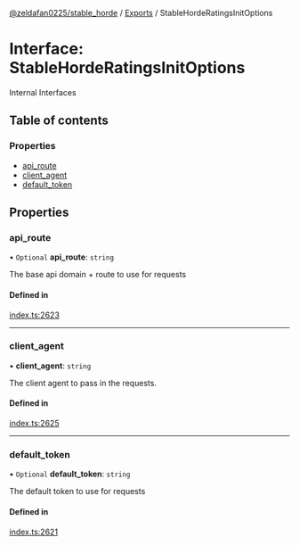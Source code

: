 [@zeldafan0225/stable_horde](../README.md) / [Exports](../modules.md) / StableHordeRatingsInitOptions

# Interface: StableHordeRatingsInitOptions

Internal Interfaces

## Table of contents

### Properties

- [api\_route](StableHordeRatingsInitOptions.md#api_route)
- [client\_agent](StableHordeRatingsInitOptions.md#client_agent)
- [default\_token](StableHordeRatingsInitOptions.md#default_token)

## Properties

### api\_route

• `Optional` **api\_route**: `string`

The base api domain + route to use for requests

#### Defined in

[index.ts:2623](https://github.com/ZeldaFan0225/stable_horde/blob/cc34adc/index.ts#L2623)

___

### client\_agent

• **client\_agent**: `string`

The client agent to pass in the requests.

#### Defined in

[index.ts:2625](https://github.com/ZeldaFan0225/stable_horde/blob/cc34adc/index.ts#L2625)

___

### default\_token

• `Optional` **default\_token**: `string`

The default token to use for requests

#### Defined in

[index.ts:2621](https://github.com/ZeldaFan0225/stable_horde/blob/cc34adc/index.ts#L2621)
